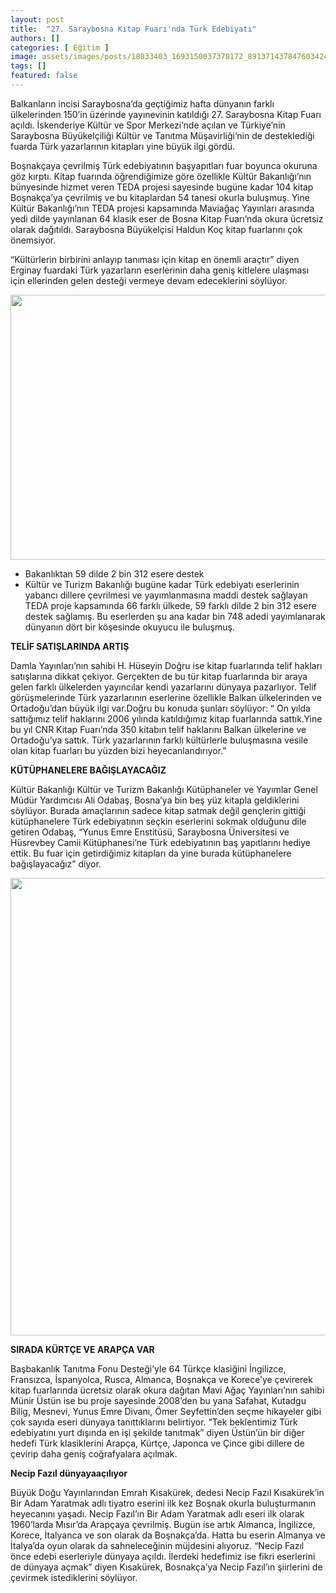 ```yaml
---
layout: post
title:  "27. Saraybosna Kitap Fuarı'nda Türk Edebiyatı"
authors: []
categories: [ Eğitim ]
image: assets/images/posts/18033403_1693150037378172_8913714378476034249_n.jpg
tags: []
featured: false
---
```

<p class="non-card" data-card-id="561396ef-5d0e-4055-da75-f8ced6f419ee" data-card-type="Text">
  Balkanların incisi Saraybosna’da geçtiğimiz hafta dünyanın farklı ülkelerinden 150’in üzerinde yayınevinin katıldığı 27. Saraybosna Kitap Fuarı açıldı. İskenderiye Kültür ve Spor Merkezi’nde açılan ve Türkiye’nin Saraybosna Büyükelçiliği Kültür ve Tanıtma Müşavirliği’nin de desteklediği fuarda Türk yazarlarının kitapları yine büyük ilgi gördü.
</p>

<p class="non-card" data-card-id="561396ef-5d0e-4055-da75-f8ced6f419ee" data-card-type="Text">
  Boşnakçaya çevrilmiş Türk edebiyatının başyapıtları fuar boyunca okuruna göz kırptı. Kitap fuarında öğrendiğimize göre özellikle Kültür Bakanlığı&#8217;nın bünyesinde hizmet veren TEDA projesi sayesinde bugüne kadar 104 kitap Boşnakça’ya çevrilmiş ve bu kitaplardan 54 tanesi okurla buluşmuş. Yine Kültür Bakanlığı’nın TEDA projesi kapsamında Maviağaç Yayınları arasında yedi dilde yayınlanan 64 klasik eser de Bosna Kitap Fuarı’nda okura ücretsiz olarak dağıtıldı. Saraybosna Büyükelçisi Haldun Koç kitap fuarlarını çok önemsiyor.
</p>

<p class="non-card" data-card-id="561396ef-5d0e-4055-da75-f8ced6f419ee" data-card-type="Text">
  “Kültürlerin birbirini anlayıp tanıması için kitap en önemli araçtır” diyen Erginay fuardaki Türk yazarların eserlerinin daha geniş kitlelere ulaşması için ellerinden gelen desteği vermeye devam edeceklerini söylüyor.
</p>

<p class="non-card" data-card-id="561396ef-5d0e-4055-da75-f8ced6f419ee" data-card-type="Text">
  <img class="alignnone wp-image-1623" src="http://128.199.62.132/wp-content/uploads/2017/04/bosna-kitap-fuari.jpg" alt="" width="565" height="424" srcset="https://blog.damlayayinevi.com.tr/wp-content/uploads/2017/04/bosna-kitap-fuari.jpg 960w, https://blog.damlayayinevi.com.tr/wp-content/uploads/2017/04/bosna-kitap-fuari-300x225.jpg 300w, https://blog.damlayayinevi.com.tr/wp-content/uploads/2017/04/bosna-kitap-fuari-768x576.jpg 768w" sizes="(max-width: 565px) 100vw, 565px" />
</p>

<ul data-card-id="561396ef-5d0e-4055-da75-f8ced6f419ee" data-card-type="Text">
  <li>
    Bakanlıktan 59 dilde 2 bin 312 esere destek
  </li>
  <li>
    Kültür ve Turizm Bakanlığı bugüne kadar Türk edebiyatı eserlerinin yabancı dillere çevrilmesi ve yayımlanmasına maddi destek sağlayan TEDA proje kapsamında 66 farklı ülkede, 59 farklı dilde 2 bin 312 esere destek sağlamış. Bu eserlerden şu ana kadar bin 748 adedi yayımlanarak dünyanın dört bir köşesinde okuyucu ile buluşmuş.
  </li>
</ul>

<p class="non-card" data-card-id="561396ef-5d0e-4055-da75-f8ced6f419ee" data-card-type="Text">
  <strong>TELİF SATIŞLARINDA ARTIŞ</strong>
</p>

<p class="non-card" data-card-id="561396ef-5d0e-4055-da75-f8ced6f419ee" data-card-type="Text">
  Damla Yayınları&#8217;nın sahibi H. Hüseyin Doğru ise kitap fuarlarında telif hakları satışlarına dikkat çekiyor. Gerçekten de bu tür kitap fuarlarında bir araya gelen farklı ülkelerden yayıncılar kendi yazarlarını dünyaya pazarlıyor. Telif görüşmelerinde Türk yazarlarının eserlerine özellikle Balkan ülkelerinden ve Ortadoğu’dan büyük ilgi var.Doğru bu konuda şunları söylüyor: “ On yılda sattığımız telif haklarını 2006 yılında katıldığımız kitap fuarlarında sattık.Yine bu yıl CNR Kitap Fuarı’nda 350 kitabın telif haklarını Balkan ülkelerine ve Ortadoğu’ya sattık. Türk yazarlarının farklı kültürlerle buluşmasına vesile olan kitap fuarları bu yüzden bizi heyecanlandırıyor.”
</p>

<p class="non-card" data-card-id="561396ef-5d0e-4055-da75-f8ced6f419ee" data-card-type="Text">
  <strong>KÜTÜPHANELERE BAĞIŞLAYACAĞIZ</strong>
</p>

<p class="non-card" data-card-id="561396ef-5d0e-4055-da75-f8ced6f419ee" data-card-type="Text">
  Kültür Bakanlığı Kültür ve Turizm Bakanlığı Kütüphaneler ve Yayımlar Genel Müdür Yardımcısı Ali Odabaş, Bosna&#8217;ya bin beş yüz kitapla geldiklerini söylüyor. Burada amaçlarının sadece kitap satmak değil gençlerin gittiği kütüphanelere Türk edebiyatının seçkin eserlerini sokmak olduğunu dile getiren Odabaş, “Yunus Emre Enstitüsü, Saraybosna Üniversitesi ve Hüsrevbey Camii Kütüphanesi’ne Türk edebiyatının baş yapıtlarını hediye ettik. Bu fuar için getirdiğimiz kitapları da yine burada kütüphanelere bağışlayacağız” diyor.
</p>

<p class="non-card" data-card-id="561396ef-5d0e-4055-da75-f8ced6f419ee" data-card-type="Text">
  <img class="alignnone wp-image-1624" src="http://128.199.62.132/wp-content/uploads/2017/04/bosna-kitap-fuari-2.jpg" alt="" width="549" height="732" srcset="https://blog.damlayayinevi.com.tr/wp-content/uploads/2017/04/bosna-kitap-fuari-2.jpg 720w, https://blog.damlayayinevi.com.tr/wp-content/uploads/2017/04/bosna-kitap-fuari-2-225x300.jpg 225w" sizes="(max-width: 549px) 100vw, 549px" />
</p>

<p class="non-card" data-card-id="561396ef-5d0e-4055-da75-f8ced6f419ee" data-card-type="Text">
  <strong>SIRADA KÜRTÇE VE ARAPÇA VAR</strong>
</p>

<p class="non-card" data-card-id="561396ef-5d0e-4055-da75-f8ced6f419ee" data-card-type="Text">
  Başbakanlık Tanıtma Fonu Desteği’yle 64 Türkçe klasiğini İngilizce, Fransızca, İspanyolca, Rusca, Almanca, Boşnakça ve Korece’ye çevirerek kitap fuarlarında ücretsiz olarak okura dağıtan Mavi Ağaç Yayınları’nın sahibi Münir Üstün ise bu proje sayesinde 2008’den bu yana Safahat, Kutadgu Bilig, Mesnevi, Yunus Emre Divanı, Ömer Seyfettin’den seçme hikayeler gibi çok sayıda eseri dünyaya tanıttıklarını belirtiyor. “Tek beklentimiz Türk edebiyatını yurt dışında en işi şekilde tanıtmak” diyen Üstün’ün bir diğer hedefi Türk klasiklerini Arapça, Kürtçe, Japonca ve Çince gibi dillere de çevirip daha geniş coğrafyalara açılmak.
</p>

<p class="non-card" data-card-id="561396ef-5d0e-4055-da75-f8ced6f419ee" data-card-type="Text">
  <strong>Necip Fazıl dünyaya</strong><strong>açılıyor</strong>
</p>

<p class="non-card" data-card-id="561396ef-5d0e-4055-da75-f8ced6f419ee" data-card-type="Text">
  Büyük Doğu Yayınlarından Emrah Kısakürek, dedesi Necip Fazıl Kısakürek’in Bir Adam Yaratmak adlı tiyatro eserini ilk kez Boşnak okurla buluşturmanın heyecanını yaşadı. Necip Fazıl’ın Bir Adam Yaratmak adlı eseri ilk olarak 1960&#8217;larda Mısır&#8217;da Arapçaya çevrilmiş. Bugün ise artık Almanca, İngilizce, Korece, İtalyanca ve son olarak da Boşnakça’da. Hatta bu eserin Almanya ve İtalya’da oyun olarak da sahneleceğinin müjdesini alıyoruz. “Necip Fazıl önce edebi eserleriyle dünyaya açıldı. İlerdeki hedefimiz ise fikri eserlerini de dünyaya açmak&#8221; diyen Kısakürek, Bosnakça&#8217;ya Necip Fazıl’ın şiirlerini de çevirmek istediklerini söylüyor.
</p>